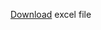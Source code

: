 [Download](https://github.com/Namangoel1904/Being-Notified/blob/1a8df1bc25210981261330a26bcf5cce36748ae0/quicklab.xlsx) excel file

